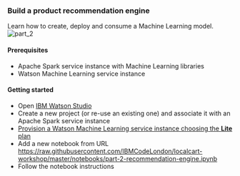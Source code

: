 ### Build a product recommendation engine

Learn how to create, deploy and consume a Machine Learning model. 
![part_2](https://raw.githubusercontent.com/IBMCodeLondon/localcart-workshop/master/images/part_2.png)

#### Prerequisites
 * Apache Spark service instance with Machine Learning libraries
 * Watson Machine Learning service instance
 
#### Getting started

 * Open [IBM Watson Studio](https://www.ibm.com/cloud/watson-studio)
 * Create a new project (or re-use an existing one) and associate it with an Apache Spark service instance
 * [Provision a Watson Machine Learning service instance choosing the **Lite** plan](https://dataplatform.ibm.com/data/discovery/predictive-modeling/details?target=watson&context=analytics)
 * Add a new notebook from URL https://raw.githubusercontent.com/IBMCodeLondon/localcart-workshop/master/notebooks/part-2-recommendation-engine.ipynb
 * Follow the notebook instructions
